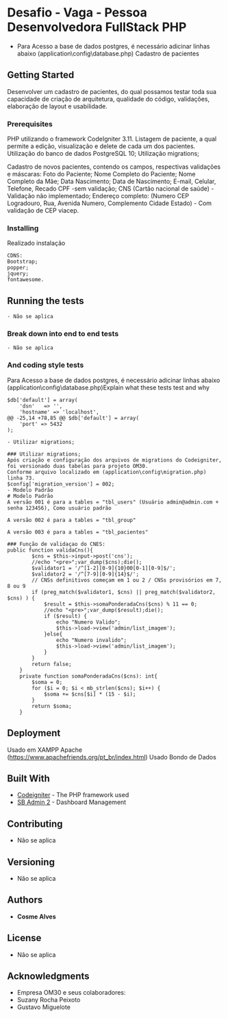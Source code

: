 # Desafio - Vaga - Pessoa Desenvolvedora FullStack PHP

- Para Acesso a base de dados postgres, é necessário adicinar linhas abaixo (application\config\database.php)
Cadastro de pacientes

## Getting Started

Desenvolver um cadastro de pacientes, do qual possamos testar toda sua capacidade de criação de arquitetura, qualidade do código, validações, elaboração de layout e usabilidade.

### Prerequisites

PHP utilizando o framework CodeIgniter 3.11. 
Listagem de paciente, a qual permite a edição, visualização e delete de cada um dos pacientes.
Utilização do banco de dados PostgreSQL 10;
Utilização migrations;

Cadastro de novos pacientes, contendo os campos, respectivas validações e máscaras:
Foto do Paciente;
Nome Completo do Paciente;
Nome Completo da Mãe;
Data Nascimento;
Data de Nascimento;
E-mail, Celular, Telefone, Recado
CPF -sem validação;
CNS (Cartão nacional de saúde) - Validação não implementado;
Endereço completo: (Numero CEP Logradouro, Rua, Avenida Numero, Complemento Cidade Estado) - Com validação de CEP viacep.

### Installing

Realizado instalação 

```
CDNS:
Bootstrap;
popper;
jquery;
fontawesome.
```


## Running the tests

```
- Não se aplica
```

### Break down into end to end tests

```
- Não se aplica
```

### And coding style tests

Para Acesso a base de dados postgres, é necessário adicinar linhas abaixo (application\config\database.php)Explain what these tests test and why

```
$db['default'] = array(
	'dsn'	=> '',
	'hostname' => 'localhost',
@@ -25,14 +78,85 @@ $db['default'] = array(
	'port' => 5432
);

- Utilizar migrations;
```
````
### Utilizar migrations;
Após criação e configuração dos arquivos de migrations do Codeigniter, foi versionado duas tabelas para projeto OM30.
Conforme arquivo localizado em (application\config\migration.php) linha 73.
$config['migration_version'] = 002;
- Modelo Padrão
# Modelo Padrão
A versão 001 é para a tables = "tbl_users" (Usuário admin@admin.com + senha 123456), Como usuário padrão

A versão 002 é para a tables = "tbl_group"

A versão 003 é para a tables = "tbl_pacientes"
````

````
### Função de validaçao do CNES:
public function validaCns(){
		$cns = $this->input->post('cns');
		//echo "<pre>";var_dump($cns);die();
		$validator1 = '/^[1-2][0-9]{10}00[0-1][0-9]$/';
		$validator2 = '/^[7-9][0-9]{14}$/';
        // CNSs definitivos começam em 1 ou 2 / CNSs provisórios em 7, 8 ou 9
		if (preg_match($validator1, $cns) || preg_match($validator2, $cns) ) {
			$result = $this->somaPonderadaCns($cns) % 11 == 0;
			//echo "<pre>";var_dump($result);die();
			if ($result) {
				echo "Numero Valido";
				$this->load->view('admin/list_imagem');
			}else{
				echo "Numero invalido";
				$this->load->view('admin/list_imagem');
			}
		}
		return false;
	}
	private function somaPonderadaCns($cns): int{
		$soma = 0;
		for ($i = 0; $i < mb_strlen($cns); $i++) {
			$soma += $cns[$i] * (15 - $i);
		}
		return $soma;
	}
````
## Deployment

Usado em XAMPP Apache (https://www.apachefriends.org/pt_br/index.html)
Usado Bondo de Dados 

## Built With

* [Codeigniter](https://codeigniter.com/) - The PHP framework used
* [SB Admin 2](https://startbootstrap.com/theme/sb-admin-2) - Dashboard Management


## Contributing

- Não se aplica

## Versioning

- Não se aplica

## Authors

* **Cosme Alves** 


## License

- Não se aplica

## Acknowledgments

* Empresa OM30 e seus colaboradores:
* Suzany Rocha Peixoto
* Gustavo Miguelote
